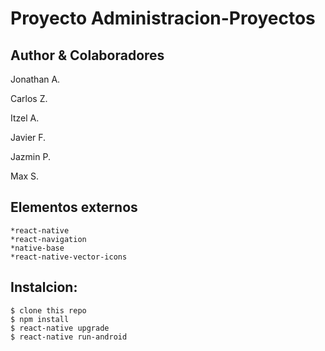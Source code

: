 Proyecto Administracion-Proyectos
==============================
Author  & Colaboradores
-----------------------------
Jonathan A.

Carlos Z.

Itzel A.

Javier F.

Jazmin P.

Max S.


Elementos externos
-----------------
	*react-native
	*react-navigation
	*native-base
	*react-native-vector-icons

Instalcion:
-------------------

	$ clone this repo
	$ npm install
	$ react-native upgrade
	$ react-native run-android